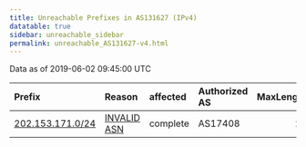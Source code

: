 ```yaml
---
title: Unreachable Prefixes in AS131627 (IPv4)
datatable: true
sidebar: unreachable_sidebar
permalink: unreachable_AS131627-v4.html
---
```


Data as of 2019-06-02 09:45:00 UTC


<div class="datatable-begin"></div>

| Prefix                                                     | Reason                                                                                                   | affected   | Authorized AS   |   MaxLength | Anchor                                       |   unreachable /24s |
|:-----------------------------------------------------------|:---------------------------------------------------------------------------------------------------------|:-----------|:----------------|------------:|:---------------------------------------------|-------------------:|
| [202.153.171.0/24](https://stat.ripe.net/202.153.171.0/24) | [INVALID ASN](https://rpki-validator.ripe.net/announcement-preview?asn=AS131627&prefix=202.153.171.0/24) | complete   | AS17408         |          24 | [APNIC](unreachable_APNIC_RPKI_Root-v4.html) |                  1 |

<div class="datatable-end"></div>